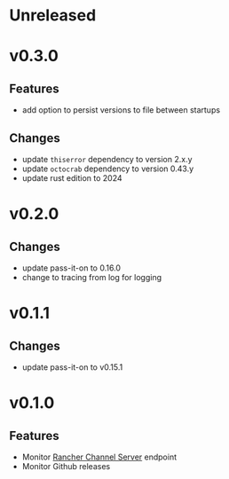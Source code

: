 # Unreleased

# v0.3.0
## Features
- add option to persist versions to file between startups

## Changes
- update `thiserror` dependency  to version 2.x.y
- update `octocrab` dependency  to version 0.43.y
- update rust edition to 2024

# v0.2.0
## Changes
- update pass-it-on to 0.16.0
- change to tracing from log for logging

# v0.1.1
## Changes
 - update pass-it-on to v0.15.1

# v0.1.0
## Features
- Monitor [Rancher Channel Server](https://github.com/rancher/channelserver) endpoint
- Monitor Github releases
